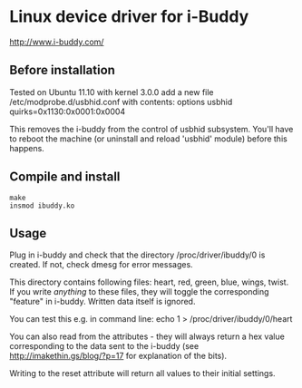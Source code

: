 Linux device driver for i-Buddy
===============================

http://www.i-buddy.com/

## Before installation

Tested on Ubuntu 11.10 with kernel 3.0.0
add a new file /etc/modprobe.d/usbhid.conf with contents:
	options usbhid quirks=0x1130:0x0001:0x0004

This removes the i-buddy from the control of usbhid subsystem.
You'll have to reboot the machine (or uninstall and reload 'usbhid' module)
before this happens.

## Compile and install

	make
	insmod ibuddy.ko

## Usage

Plug in i-buddy and check that the directory /proc/driver/ibuddy/0 
is created. If not, check dmesg for error messages.

This directory contains following files: heart, red, green, blue, wings, twist.
If you write _anything_ to these files, they will toggle the 
corresponding "feature" in i-buddy. Written data itself is ignored.

You can test this e.g. in command line:
	echo 1 > /proc/driver/ibuddy/0/heart

You can also read from the attributes - they will always return a hex value
corresponding to the data sent to the i-buddy
(see http://imakethin.gs/blog/?p=17 for explanation of the bits).

Writing to the reset attribute will return all values to their initial
settings.
